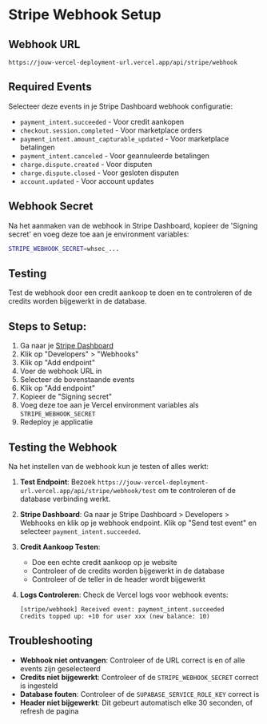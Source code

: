 # Stripe Webhook Setup

## Webhook URL
```
https://jouw-vercel-deployment-url.vercel.app/api/stripe/webhook
```

## Required Events
Selecteer deze events in je Stripe Dashboard webhook configuratie:

- `payment_intent.succeeded` - Voor credit aankopen
- `checkout.session.completed` - Voor marketplace orders  
- `payment_intent.amount_capturable_updated` - Voor marketplace betalingen
- `payment_intent.canceled` - Voor geannuleerde betalingen
- `charge.dispute.created` - Voor disputen
- `charge.dispute.closed` - Voor gesloten disputen
- `account.updated` - Voor account updates

## Webhook Secret
Na het aanmaken van de webhook in Stripe Dashboard, kopieer de 'Signing secret' en voeg deze toe aan je environment variables:

```bash
STRIPE_WEBHOOK_SECRET=whsec_...
```

## Testing
Test de webhook door een credit aankoop te doen en te controleren of de credits worden bijgewerkt in de database.

## Steps to Setup:

1. Ga naar je [Stripe Dashboard](https://dashboard.stripe.com/)
2. Klik op "Developers" > "Webhooks"
3. Klik op "Add endpoint"
4. Voer de webhook URL in
5. Selecteer de bovenstaande events
6. Klik op "Add endpoint"
7. Kopieer de "Signing secret" 
8. Voeg deze toe aan je Vercel environment variables als `STRIPE_WEBHOOK_SECRET`
9. Redeploy je applicatie


## Testing the Webhook

Na het instellen van de webhook kun je testen of alles werkt:

1. **Test Endpoint**: Bezoek `https://jouw-vercel-deployment-url.vercel.app/api/stripe/webhook/test` om te controleren of de database verbinding werkt.

2. **Stripe Dashboard**: Ga naar je Stripe Dashboard > Developers > Webhooks en klik op je webhook endpoint. Klik op "Send test event" en selecteer `payment_intent.succeeded`.

3. **Credit Aankoop Testen**: 
   - Doe een echte credit aankoop op je website
   - Controleer of de credits worden bijgewerkt in de database
   - Controleer of de teller in de header wordt bijgewerkt

4. **Logs Controleren**: Check de Vercel logs voor webhook events:
   ```
   [stripe/webhook] Received event: payment_intent.succeeded
   Credits topped up: +10 for user xxx (new balance: 10)
   ```

## Troubleshooting

- **Webhook niet ontvangen**: Controleer of de URL correct is en of alle events zijn geselecteerd
- **Credits niet bijgewerkt**: Controleer of de `STRIPE_WEBHOOK_SECRET` correct is ingesteld
- **Database fouten**: Controleer of de `SUPABASE_SERVICE_ROLE_KEY` correct is
- **Header niet bijgewerkt**: Dit gebeurt automatisch elke 30 seconden, of refresh de pagina

